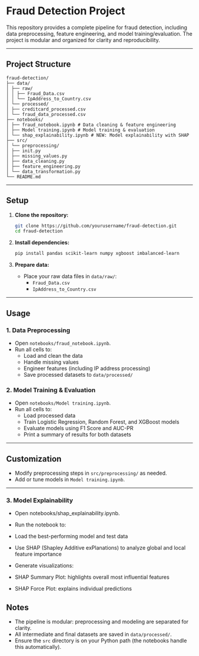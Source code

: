 # Fraud Detection Project

This repository provides a complete pipeline for fraud detection, including data preprocessing, feature engineering, and model training/evaluation. The project is modular and organized for clarity and reproducibility.

---

## Project Structure

```
fraud-detection/
├── data/
│ ├── raw/
│ │ ├── Fraud_Data.csv
│ │ └── IpAddress_to_Country.csv
│ └── processed/
│ ├── creditcard_processed.csv
│ └── fraud_data_processed.csv
├── notebooks/
│ ├── fraud_notebook.ipynb # Data cleaning & feature engineering
│ ├── Model training.ipynb # Model training & evaluation
│ └── shap_explainability.ipynb # NEW: Model explainability with SHAP
├── src/
│ └── preprocessing/
│ ├── init.py
│ ├── missing_values.py
│ ├── data_cleaning.py
│ ├── feature_engineering.py
│ └── data_transformation.py
└── README.md
```

---

## Setup

1. **Clone the repository:**
   ```sh
   git clone https://github.com/yourusername/fraud-detection.git
   cd fraud-detection
   ```

2. **Install dependencies:**
   ```sh
   pip install pandas scikit-learn numpy xgboost imbalanced-learn
   ```

3. **Prepare data:**
   - Place your raw data files in `data/raw/`:
     - `Fraud_Data.csv`
     - `IpAddress_to_Country.csv`

---

## Usage

### 1. Data Preprocessing

- Open `notebooks/fraud_notebook.ipynb`.
- Run all cells to:
  - Load and clean the data
  - Handle missing values
  - Engineer features (including IP address processing)
  - Save processed datasets to `data/processed/`

### 2. Model Training & Evaluation

- Open `notebooks/Model training.ipynb`.
- Run all cells to:
  - Load processed data
  - Train Logistic Regression, Random Forest, and XGBoost models
  - Evaluate models using F1 Score and AUC-PR
  - Print a summary of results for both datasets

---

## Customization

- Modify preprocessing steps in `src/preprocessing/` as needed.
- Add or tune models in `Model training.ipynb`.

---
### 3. Model Explainability

- Open notebooks/shap_explainability.ipynb.

- Run the notebook to:

- Load the best-performing model and test data

- Use SHAP (Shapley Additive exPlanations) to analyze global and local feature importance

- Generate visualizations:

- SHAP Summary Plot: highlights overall most influential features

- SHAP Force Plot: explains individual predictions
## Notes

- The pipeline is modular: preprocessing and modeling are separated for clarity.
- All intermediate and final datasets are saved in `data/processed/`.
- Ensure the `src` directory is on your Python path (the notebooks handle this automatically).

